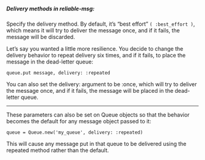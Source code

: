 ##### Delivery methods in reliable-msg:

Specify the delivery method. By default, it’s “best effort”
`( :best_effort )`,
which means it will try to deliver the message once, and if it fails, the message will be discarded.

Let’s say you wanted a little more resilience.
You decide to change the delivery behavior to repeat delivery six times,
and if it fails,
to place the message in the dead-letter queue:

```
queue.put message, delivery: :repeated
```

You can also set the delivery: argument to be :once, which will try to deliver the
message once, and if it fails,
the message will be placed in the dead-letter queue.

---

These parameters can also be set on Queue objects so that the behavior becomes the default for any message object passed to it:
```
queue = Queue.new('my_queue', delivery: :repeated)
```
This will cause any message put in that queue to be delivered using the repeated
method rather than the default.
